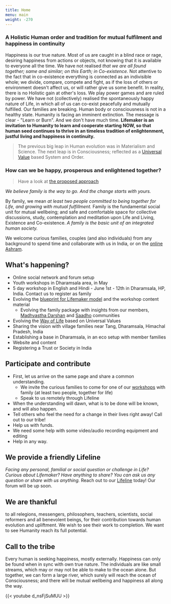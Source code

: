 ```yaml
---
title: Home
menu: main
weight: -270
---
```

### A Holistic Human order and tradition for mutual fulfilment and happiness in continuity

Happiness is our true nature. Most of us are caught in a blind race or rage, desiring happiness from actions or objects, not knowing that it is available to everyone all the time. We have not realised *that we are all found together; same and similar; on this Earth; in Co-existence.* Not attentive to the fact that in co-existence everything is connected as an indivisible whole; we divide, compare, compete and fight, as if the loss of others or environment doesn't affect us, or will rather give us some benefit. In reality, there is no Holistic gain at other's loss. We play power games and are ruled by power. We have not (collectively) realised the spontaneously happy nature of Life, in which all of us can co-exist peacefully and mutually fulfilled. Our families are breaking. Human body or consciousness is not in a healthy state. Humanity is facing an imminent extinction. The message is clear - "Learn or Burn". And we don't have much time. **Lifemaker is an invitation to Humanity to learn and cooperate starting NOW, so that human seed continues to thrive in an timeless tradition of enlightenment, justful living and happiness in continuity.**

> The previous big leap in Human evolution was in Materialism and Science. The next leap is in Consciousness; reflected as a [Universal Value](/values) based System and Order.

### How can we be happy, prosperous and enlightened together? 

> Have a look at [the proposed approach](/post/approach)

*We believe family is the way to go. And the change starts with yours.*

By family, we mean *at least two people committed to being together for Life, and growing with mutual fulfillment.* Family is the fundamental social unit for mutual wellbeing; and safe and comfortable space for collective discussions, study, contemplation and meditation upon Life and Living, Existence and Co-existence. *A family is the basic unit of an integrated human society.*

We welcome curious families, couples (and also individuals) from any background to spend time and collaborate with us in India, or on the [online Ashram](http://www.ashram.lifemaker.us).


## What's happening?
- Online social network and forum setup
- Youth workshops in Dharamsala area, in May
- 5 day workshop in English and Hindi - June 1st - 12th in Dharamsala, HP, India. Contact us to register as family
- Evolving the [blueprint for Lifemaker model](/post/approach) and the workshop content material
  - Evolving the family package with insights from our members, [Madhyastha Darshan](http://madhyasth-darshan.info/) and [Saadho](http://saadhosangha.org/) communities 
- Evolving the [Way of Life](/values) based on Universal Values
- Sharing the vision with village families near Tang, Dharamsala, Himachal Pradesh, India
- Establishing a base in Dharamsala, in an eco setup with member families
- Website and content
- Registering a Trust or Society in India

## Participate and contribute
* First, let us arrive on the same page and share a common understanding.
  * We invite the curious families to come for one of our [workshops](/workshops-and-retreats/) with family (at least two people, together for life)
  * Speak to us remotely through Lifeline
* When the understanding will dawn, what is to be done will be known, and will also happen.
* Tell others who feel the need for a change in their lives right away! Call out to our tribe!
* Help us with funds.
* We need some help with some video/audio recording equipment and editing
* Help in any way.

## We provide a friendly Lifeline

*Facing any personal, familial or social question or challenge in Life? Curious about Lifemaker? Have anything to share? You can ask us any question or share with us anything.* 
Reach out to our [Lifeline](/lifeline) today! Our forum will be up soon. 

## We are thankful 
to all relegions, messengers, philosophers, teachers, scientists, social reformers and all benevolent beings, for their contribution towards human evolution and upliftment. We wish to see their work to completion. We want to see Humanity reach its full potential. 

## Call to the tribe

Every human is seeking happiness, mostly externally. Happiness can only be found when in sync with own true nature. The individuals are like small streams, which may or may not be able to make to the ocean alone. But together, we can form a large river, which surely will reach the ocean of Consciousness; and there will be mutual wellbeing and happiness all along the way.


{{< youtube d_nsFjSuMUU >}}
